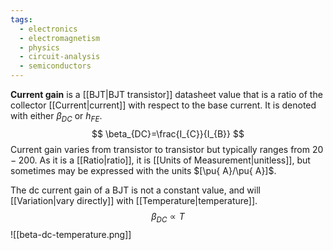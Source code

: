 ```yaml
---
tags:
  - electronics
  - electromagnetism
  - physics
  - circuit-analysis
  - semiconductors
---
```

**Current gain** is a [[BJT|BJT transistor]] datasheet value that is a ratio of the collector [[Current|current]] with respect to the base current. It is denoted with either $\beta_{DC}$ or $h_{FE}$.
$$
\beta_{DC}=\frac{I_{C}}{I_{B}}
$$
Current gain varies from transistor to transistor but typically ranges from $20 - 200$. As it is a [[Ratio|ratio]], it is [[Units of Measurement|unitless]], but sometimes may be expressed with the units $[\pu{ A}/\pu{ A}]$. 

The dc current gain of a BJT is not a constant value, and will [[Variation|vary directly]] with [[Temperature|temperature]]. 
$$
\beta_{DC}\propto T
$$
![[beta-dc-temperature.png]]
